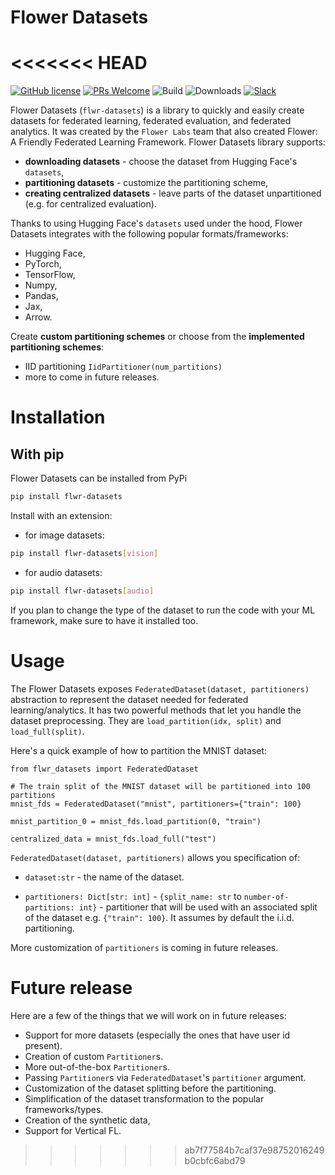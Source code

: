 # Flower Datasets
<<<<<<< HEAD
=======

[![GitHub license](https://img.shields.io/github/license/adap/flower)](https://github.com/adap/flower/blob/main/LICENSE)
[![PRs Welcome](https://img.shields.io/badge/PRs-welcome-brightgreen.svg)](https://github.com/adap/flower/blob/main/CONTRIBUTING.md)
![Build](https://github.com/adap/flower/actions/workflows/framework.yml/badge.svg)
![Downloads](https://pepy.tech/badge/flwr)
[![Slack](https://img.shields.io/badge/Chat-Slack-red)](https://flower.dev/join-slack)

Flower Datasets (`flwr-datasets`) is a library to quickly and easily create datasets for federated learning, federated evaluation, and federated analytics. It was created by the `Flower Labs` team that also created Flower: A Friendly Federated Learning Framework. 
Flower Datasets library supports:
* **downloading datasets** - choose the dataset from Hugging Face's `datasets`,
* **partitioning datasets** - customize the partitioning scheme,
* **creating centralized datasets** - leave parts of the dataset unpartitioned (e.g. for centralized evaluation).

Thanks to using Hugging Face's `datasets` used under the hood, Flower Datasets integrates with the following popular formats/frameworks:
* Hugging Face,
* PyTorch, 
* TensorFlow, 
* Numpy, 
* Pandas, 
* Jax,
* Arrow.

Create **custom partitioning schemes** or choose from the **implemented partitioning schemes**:
* IID partitioning `IidPartitioner(num_partitions)`
* more to come in future releases.

# Installation

## With pip

Flower Datasets can be installed from PyPi

```bash
pip install flwr-datasets
```

Install with an extension:

* for image datasets:

```bash
pip install flwr-datasets[vision]
```

* for audio datasets:

```bash
pip install flwr-datasets[audio]
```

If you plan to change the type of the dataset to run the code with your ML framework, make sure to have it installed too.

# Usage

The Flower Datasets exposes `FederatedDataset(dataset, partitioners)` abstraction to represent the dataset needed for federated learning/analytics. It has two powerful methods that let you handle the dataset preprocessing. They are `load_partition(idx, split)` and `load_full(split)`.

Here's a quick example of how to partition the MNIST dataset:

```
from flwr_datasets import FederatedDataset

# The train split of the MNIST dataset will be partitioned into 100 partitions
mnist_fds = FederatedDataset("mnist", partitioners={"train": 100}

mnist_partition_0 = mnist_fds.load_partition(0, "train")

centralized_data = mnist_fds.load_full("test")
```

`FederatedDataset(dataset, partitioners)` allows you specification of:

* `dataset:str` - the name of the dataset.

* `partitioners: Dict[str: int]` - `{split_name: str` to `number-of-partitions: int}` - partitioner that will be used with an associated split of the dataset e.g. `{"train": 100}`. It assumes by default the i.i.d. partitioning.

More customization of `partitioners` is coming in future releases. 

# Future release

Here are a few of the things that we will work on in future releases:

* Support for more datasets (especially the ones that have user id present).
* Creation of custom `Partitioner`s.
* More out-of-the-box `Partitioner`s.
* Passing `Partitioner`s via `FederatedDataset`'s `partitioner` argument. 
* Customization of the dataset splitting before the partitioning.
* Simplification of the dataset transformation to the popular frameworks/types.
* Creation of the synthetic data,
* Support for Vertical FL.
>>>>>>> ab7f77584b7caf37e98752016249b0cbfc6abd79
